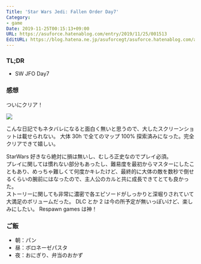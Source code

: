 ```yaml
---
Title: 'Star Wars Jedi: Fallen Order Day7'
Category:
- game
Date: 2019-11-25T00:15:13+09:00
URL: https://asuforce.hatenablog.com/entry/2019/11/25/001513
EditURL: https://blog.hatena.ne.jp/asuforcegt/asuforce.hatenablog.com/atom/entry/26006613470887223
---
```


### TL;DR

- SW JFO Day7

###  感想

ついにクリア！

<span itemtype="http://schema.org/Photograph" itemscope="itemscope"><img class="magnifiable" src="https://cdn-ak.f.st-hatena.com/images/fotolife/a/asuforcegt/20200807/20200807134940.jpg" itemprop="image"></span>

こんな日記でもネタバレになると面白く無いと思うので、大したスクリーンショットは載せられない。
大体 30h で全てのマップ 100% 探索済みになった。完全クリアできて嬉しい。

StarWars 好きなら絶対に損は無いし、むしろ正史なのでプレイ必須。  
プレイに関しては慣れない部分もあったし、難易度を最初からマスターにしたこともあり、めっちゃ難しくて何度かキレたけど、最終的に大体の敵を数秒で倒せるくらいの腕前にはなったので、主人公のカルと共に成長できてとても良かった。  
ストーリーに関しても非常に濃密で各エピソードがしっかりと深堀りされていて大満足のボリュームだった。
DLC とか 2 は今の所予定が無いっぽいけど、楽しみにしたい。 Respawn games は神！

### ご飯

- 朝：パン
- 昼：ボロネーゼパスタ
- 夜：おにぎり、弁当のおかず
